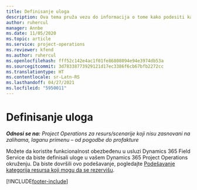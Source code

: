 ```yaml
---
title: Definisanje uloga
description: Ova tema pruža vezu do informacija o tome kako podesiti kategorije resursa koji mogu da se rezervišu.
author: ruhercul
manager: Annbe
ms.date: 11/05/2020
ms.topic: article
ms.service: project-operations
ms.reviewer: kfend
ms.author: ruhercul
ms.openlocfilehash: fff52c142e4ac1f01fe86808094e94e3974db53a
ms.sourcegitcommit: 3d78338773929121d17ec3386f6cb67bfb2272cc
ms.translationtype: HT
ms.contentlocale: sr-Latn-RS
ms.lasthandoff: 04/27/2021
ms.locfileid: "5950011"
---
```

# <a name="define-roles"></a>Definisanje uloga

_**Odnosi se na:** Project Operations za resurs/scenarije koji nisu zasnovani na zalihama, laganu primenu – od pogodbe do profakture_

Možete da koristite funkcionalnost obezbeđenu u usluzi Dynamics 365 Field Service da biste definisali uloge u vašem Dynamics 365 Project Operations okruženju. Da biste dovršili ovo podešavanje, pogledajte [Podešavanje kategorija resursa koji mogu da se rezervišu](/dynamics365/field-service/set-up-bookable-resource-categories).


[!INCLUDE[footer-include](../includes/footer-banner.md)]